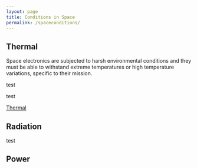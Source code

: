 ```yaml
---
layout: page
title: Conditions in Space
permalink: /spaceconditions/
---
```


## Thermal

Space electronics are subjected to harsh environmental conditions and they must be able to withstand extreme temperatures or high temperature variations, specific to their mission. 

test

test

<a href = '{{ site.baseurl }}/spaceconditions/thermal'>Thermal</a>


## Radiation

test

## Power
